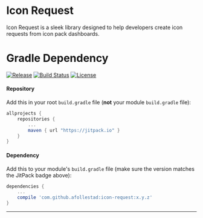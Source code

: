 # Icon Request

Icon Request is a sleek library designed to help developers create icon requests from icon pack 
dashboards.

# Gradle Dependency

[![Release](https://jitpack.io/v/afollestad/icon-request.svg)](https://jitpack.io/#afollestad/icon-request)
[![Build Status](https://travis-ci.org/afollestad/icon-request.svg)](https://travis-ci.org/afollestad/icon-request)
[![License](https://img.shields.io/badge/license-Apache%202-4EB1BA.svg?style=flat-square)](https://www.apache.org/licenses/LICENSE-2.0.html)

#### Repository

Add this in your root `build.gradle` file (**not** your module `build.gradle` file):

```gradle
allprojects {
	repositories {
		...
		maven { url "https://jitpack.io" }
	}
}
```

#### Dependency

Add this to your module's `build.gradle` file (make sure the version matches the JitPack badge above):

```gradle
dependencies {
	...
	compile 'com.github.afollestad:icon-request:x.y.z'
}
```

---